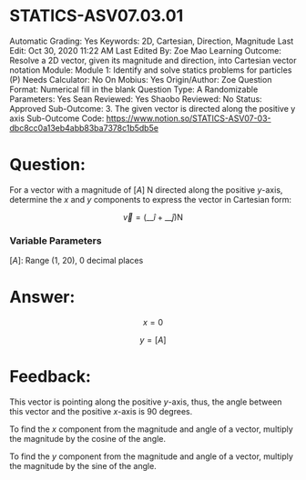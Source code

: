 # STATICS-ASV07.03.01

Automatic Grading: Yes
Keywords: 2D, Cartesian, Direction, Magnitude
Last Edit: Oct 30, 2020 11:22 AM
Last Edited By: Zoe Mao
Learning Outcome: Resolve a 2D vector, given its magnitude and direction, into Cartesian vector notation
Module: Module 1: Identify and solve statics problems for particles (P)
Needs Calculator: No
On Mobius: Yes
Origin/Author: Zoe
Question Format: Numerical fill in the blank
Question Type: A
Randomizable Parameters: Yes
Sean Reviewed: Yes
Shaobo Reviewed: No
Status: Approved
Sub-Outcome: 3. The given vector is directed along the positive y axis
Sub-Outcome Code: https://www.notion.so/STATICS-ASV07-03-dbc8cc0a13eb4abb83ba7378c1b5db5e

# Question:

For a vector with a magnitude of $[A]$ N directed along the positive $y$-axis, determine the $x$ and $y$ components to express the vector in Cartesian form:

$$\overrightarrow{v}=\left(\_\_\hat{i}+\_\_\hat{j}\right) \mathrm{N}$$

### Variable Parameters

$[A]:$ Range (1, 20), 0 decimal places

# Answer:

$$x=0$$

$$y=[A]$$

# Feedback:

This vector is pointing along the positive $y$-axis, thus, the angle between this vector and the positive $x$-axis is 90 degrees.

To find the $x$ component from the magnitude and angle of a vector, multiply the magnitude by the cosine of the angle.

To find the $y$ component from the magnitude and angle of a vector, multiply the magnitude by the sine of the angle.